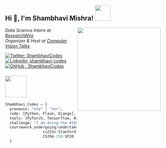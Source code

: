 <h2> Hi 👋, I'm Shambhavi Mishra! <img src="https://media.giphy.com/media/mGcNjsfWAjY5AEZNw6/giphy.gif" width="50"></h2>
<img align='right' src="https://giphy.com/embed/cNfIqjpCY1zqfaLmd8" width="270">
<p><em>Data Science Intern at <a href="http://www.researchwire.in">ResearchWire</a></br>Organizer & Host at <a href="https://www.computervisiontalks.github.io">Computer Vision Talks</a> 
</em></p>

[![Twitter: ShambhaviCodes](https://img.shields.io/twitter/follow/ShambhaviCodes?style=social)](https://twitter.com/ShambhaviCodes)
[![Linkedin: shambhavi-codes](https://img.shields.io/badge/-ShambhaviMishra-blue?style=flat-square&logo=Linkedin&logoColor=white&link=https://www.linkedin.com/in/shambhavi-codes/)](https://www.linkedin.com/in/shambhavi-codes/)
[![GitHub : ShambhaviCodes](https://img.shields.io/github/followers/shambhavicodes?label=Follow&style=social)](https://github.com/ShambhaviCodes)


### <img src="https://giphy.com/embed/26n7b7PjSOZJwVCmY" width="70"> 

```Python 3.7
Shambhavi_Codes = {
  pronouns: "she" | "her",
  code: [Python, Flask, Django],
  tools: [PyTorch, Tensorflow, Keras, NLTK, OpenCV, Scikit, Gensim, Seaborn, HTML, CSS, Docker],
  challenge: "I am doing the #100DaysOfOpenSource challenge and updating all my past projects on GitHub"
  coursework_undergoing/undertaken : { cs224n-Stanford : Natural Language Processing with Deep Learning,
                 cs231n-Stanford : Convolutional Neural Networks for Visual Recognition,
                 CS294-158-SP20 : Deep Unsupervised Learning
  }
```





































